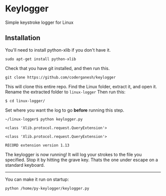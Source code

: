 # Keylogger
Simple keystroke logger for Linux

## Installation
You'll need to install python-xlib if you don't have it.

`sudo apt-get install python-xlib`

Check that you have git installed, and then run this.

`git clone https://github.com/coderganesh/keylogger`

This will clone this entire repo. Find the Linux folder, extract it, and open it. Rename the extracted folder to `linux-logger` Then run this:

`$ cd linux-logger/`

Set where you want the log to go **before** running this step.

```
~/linux-logger$ python keylogger.py

<class 'Xlib.protocol.request.QueryExtension'>

<class 'Xlib.protocol.request.QueryExtension'>

RECORD extension version 1.13
```

The keylogger is now running! It will log your strokes to the file you specified. Stop it by hitting the grave key. Thats the one under escape on a standard keyboard.

---

You can make it run on startup:

`python /home/py-keylogger/keylogger.py`

